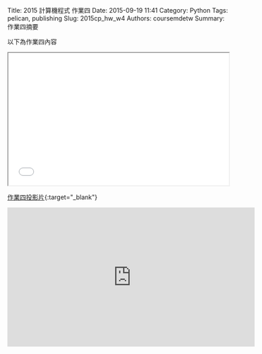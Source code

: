 Title: 2015 計算機程式 作業四
Date: 2015-09-19 11:41
Category: Python
Tags: pelican, publishing
Slug: 2015cp_hw_w4
Authors: coursemdetw
Summary: 作業四摘要

以下為作業四內容

<iframe src="40423124_cp_w4_p.html" width="500" height="300"></iframe>

[作業四投影片](40423124_cp_w4_p.html){:target="_blank"}

<iframe width="560" height="315" src="https://www.youtube.com/embed/NMdTd9e-LEI" frameborder="0" allowfullscreen></iframe>